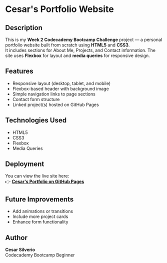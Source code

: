# Cesar's Portfolio Website

## Description
This is my **Week 2 Codecademy Bootcamp Challenge** project — a personal portfolio website built from scratch using **HTML5** and **CSS3**.  
It includes sections for About Me, Projects, and Contact information. The site uses **Flexbox** for layout and **media queries** for responsive design.

## Features
- Responsive layout (desktop, tablet, and mobile)
- Flexbox-based header with background image
- Simple navigation links to page sections
- Contact form structure
- Linked project(s) hosted on GitHub Pages

## Technologies Used
- HTML5  
- CSS3  
- Flexbox  
- Media Queries  

## Deployment
You can view the live site here:  
👉 [**Cesar's Portfolio on GitHub Pages**](https://YOUR-USERNAME.github.io/YOUR-REPO-NAME/)

## Future Improvements
- Add animations or transitions  
- Include more project cards  
- Enhance form functionality  

## Author
**Cesar Silverio**  
Codecademy Bootcamp Beginner